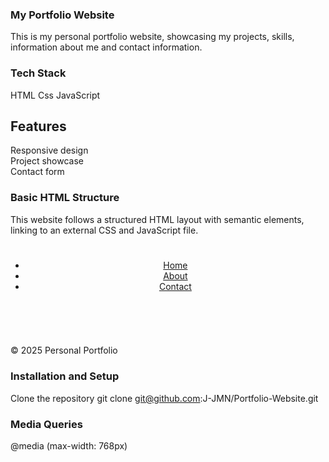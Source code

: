 ### My Portfolio Website
This is my personal portfolio website, showcasing my projects, skills, information about me and contact information.

### Tech Stack
HTML
Css
JavaScript

## Features  
Responsive design  
Project showcase  
Contact form 

### Basic HTML Structure  
This website follows a structured HTML layout with semantic elements, linking to an external CSS and JavaScript file.

<!DOCTYPE html>
<html lang="en">
<head>
    <meta charset="UTF-8">
    <meta name="viewport" content="width=device-width, initial-scale=1.0">
    <title>Personal Website</title>
    <link rel="stylesheet" href="Css/style.css">
</head>
<body>
    <div class="page">
    <header id="main-header">
        <div id="container">
            <h1></h1>
            <nav>
                <ul class="nav">
                    <li><a href="index.html">Home</a></li>
                    <li><a href="about.html">About</a></li>
                    <li><a href="contact.html">Contact</a></li>
                </ul>
            </nav>
        </div>
    </header>
    <section id="main-content">
       <div id="container">
            <img>
            <h2></h2>
            <p></p>
            <p></p>
        </div>
    </section>
    <footer id="main-footer">
        <div id="container">
            <p>&copy; 2025 Personal Portfolio</p>
        </div>
    </footer>
    <script src="script.js"></script>
</body>
</html>

### Installation and Setup
Clone the repository
git clone git@github.com:J-JMN/Portfolio-Website.git

### Media Queries

@media (max-width: 768px)